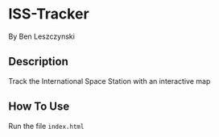 # ISS-Tracker 
By Ben Leszczynski

## Description
 Track the International Space Station with an interactive map

## How To Use
Run the file
`index.html`


